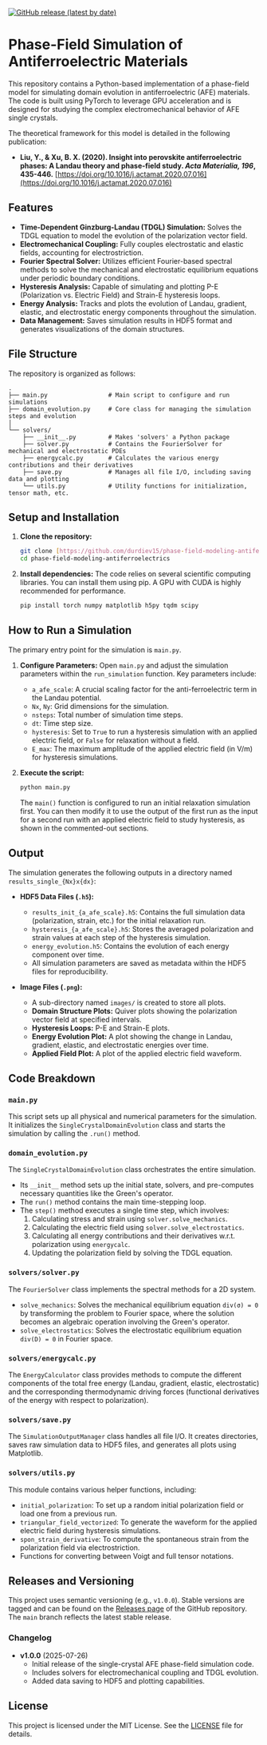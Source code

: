 [![GitHub release (latest by date)](https://img.shields.io/github/v/release/durdiev15/phase-field-modeling-antiferroelectrics)](https://github.com/durdiev15/phase-field-modeling-antiferroelectrics/releases)


# Phase-Field Simulation of Antiferroelectric Materials

This repository contains a Python-based implementation of a phase-field model for simulating domain evolution in antiferroelectric (AFE) materials. The code is built using PyTorch to leverage GPU acceleration and is designed for studying the complex electromechanical behavior of AFE single crystals.

The theoretical framework for this model is detailed in the following publication:
* **Liu, Y., & Xu, B. X. (2020). Insight into perovskite antiferroelectric phases: A Landau theory and phase-field study. *Acta Materialia, 196*, 435-446.** [https://doi.org/10.1016/j.actamat.2020.07.016](https://doi.org/10.1016/j.actamat.2020.07.016)

## Features

* **Time-Dependent Ginzburg-Landau (TDGL) Simulation:** Solves the TDGL equation to model the evolution of the polarization vector field.
* **Electromechanical Coupling:** Fully couples electrostatic and elastic fields, accounting for electrostriction.
* **Fourier Spectral Solver:** Utilizes efficient Fourier-based spectral methods to solve the mechanical and electrostatic equilibrium equations under periodic boundary conditions.
* **Hysteresis Analysis:** Capable of simulating and plotting P-E (Polarization vs. Electric Field) and Strain-E hysteresis loops.
* **Energy Analysis:** Tracks and plots the evolution of Landau, gradient, elastic, and electrostatic energy components throughout the simulation.
* **Data Management:** Saves simulation results in HDF5 format and generates visualizations of the domain structures.

## File Structure

The repository is organized as follows:

```
.
├── main.py                 # Main script to configure and run simulations
├── domain_evolution.py     # Core class for managing the simulation steps and evolution
│
└── solvers/
    ├── __init__.py         # Makes 'solvers' a Python package
    ├── solver.py           # Contains the FourierSolver for mechanical and electrostatic PDEs
    ├── energycalc.py       # Calculates the various energy contributions and their derivatives
    ├── save.py             # Manages all file I/O, including saving data and plotting
    └── utils.py            # Utility functions for initialization, tensor math, etc.
```

## Setup and Installation

1.  **Clone the repository:**
    ```bash
    git clone [https://github.com/durdiev15/phase-field-modeling-antiferroelectrics.git](https://github.com/durdiev15/phase-field-modeling-antiferroelectrics.git)
    cd phase-field-modeling-antiferroelectrics
    ```

2.  **Install dependencies:**
    The code relies on several scientific computing libraries. You can install them using pip. A GPU with CUDA is highly recommended for performance.

    ```bash
    pip install torch numpy matplotlib h5py tqdm scipy
    ```

## How to Run a Simulation

The primary entry point for the simulation is `main.py`.

1.  **Configure Parameters:** Open `main.py` and adjust the simulation parameters within the `run_simulation` function. Key parameters include:
    * `a_afe_scale`: A crucial scaling factor for the anti-ferroelectric term in the Landau potential.
    * `Nx`, `Ny`: Grid dimensions for the simulation.
    * `nsteps`: Total number of simulation time steps.
    * `dt`: Time step size.
    * `hysteresis`: Set to `True` to run a hysteresis simulation with an applied electric field, or `False` for relaxation without a field.
    * `E_max`: The maximum amplitude of the applied electric field (in V/m) for hysteresis simulations.

2.  **Execute the script:**
    ```bash
    python main.py
    ```
    The `main()` function is configured to run an initial relaxation simulation first. You can then modify it to use the output of the first run as the input for a second run with an applied electric field to study hysteresis, as shown in the commented-out sections.

## Output

The simulation generates the following outputs in a directory named `results_single_{Nx}x{dx}`:

* **HDF5 Data Files (`.h5`):**
    * `results_init_{a_afe_scale}.h5`: Contains the full simulation data (polarization, strain, etc.) for the initial relaxation run.
    * `hysteresis_{a_afe_scale}.h5`: Stores the averaged polarization and strain values at each step of the hysteresis simulation.
    * `energy_evolution.h5`: Contains the evolution of each energy component over time.
    * All simulation parameters are saved as metadata within the HDF5 files for reproducibility.

* **Image Files (`.png`):**
    * A sub-directory named `images/` is created to store all plots.
    * **Domain Structure Plots:** Quiver plots showing the polarization vector field at specified intervals.
    * **Hysteresis Loops:** P-E and Strain-E plots.
    * **Energy Evolution Plot:** A plot showing the change in Landau, gradient, elastic, and electrostatic energies over time.
    * **Applied Field Plot:** A plot of the applied electric field waveform.

## Code Breakdown

### `main.py`
This script sets up all physical and numerical parameters for the simulation. It initializes the `SingleCrystalDomainEvolution` class and starts the simulation by calling the `.run()` method.

### `domain_evolution.py`
The `SingleCrystalDomainEvolution` class orchestrates the entire simulation.
* Its `__init__` method sets up the initial state, solvers, and pre-computes necessary quantities like the Green's operator.
* The `run()` method contains the main time-stepping loop.
* The `step()` method executes a single time step, which involves:
    1.  Calculating stress and strain using `solver.solve_mechanics`.
    2.  Calculating the electric field using `solver.solve_electrostatics`.
    3.  Calculating all energy contributions and their derivatives w.r.t. polarization using `energycalc`.
    4.  Updating the polarization field by solving the TDGL equation.

### `solvers/solver.py`
The `FourierSolver` class implements the spectral methods for a 2D system.
* `solve_mechanics`: Solves the mechanical equilibrium equation `div(σ) = 0` by transforming the problem to Fourier space, where the solution becomes an algebraic operation involving the Green's operator.
* `solve_electrostatics`: Solves the electrostatic equilibrium equation `div(D) = 0` in Fourier space.

### `solvers/energycalc.py`
The `EnergyCalculator` class provides methods to compute the different components of the total free energy (Landau, gradient, elastic, electrostatic) and the corresponding thermodynamic driving forces (functional derivatives of the energy with respect to polarization).

### `solvers/save.py`
The `SimulationOutputManager` class handles all file I/O. It creates directories, saves raw simulation data to HDF5 files, and generates all plots using Matplotlib.

### `solvers/utils.py`
This module contains various helper functions, including:
* `initial_polarization`: To set up a random initial polarization field or load one from a previous run.
* `triangular_field_vectorized`: To generate the waveform for the applied electric field during hysteresis simulations.
* `spon_strain_derivative`: To compute the spontaneous strain from the polarization field via electrostriction.
* Functions for converting between Voigt and full tensor notations.

## Releases and Versioning

This project uses semantic versioning (e.g., `v1.0.0`). Stable versions are tagged and can be found on the [Releases page](https://github.com/YOUR_USERNAME/YOUR_REPONAME/releases) of the GitHub repository. The `main` branch reflects the latest stable release.

### Changelog

* **v1.0.0** (2025-07-26)
    * Initial release of the single-crystal AFE phase-field simulation code.
    * Includes solvers for electromechanical coupling and TDGL evolution.
    * Added data saving to HDF5 and plotting capabilities.

## License

This project is licensed under the MIT License. See the [LICENSE](LICENSE) file for details.

